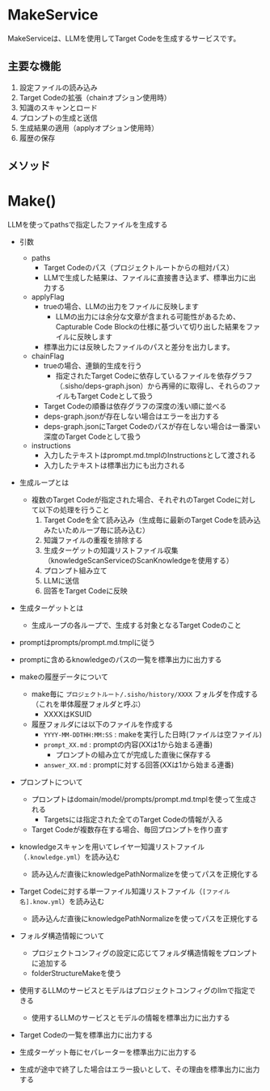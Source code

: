 # MakeService

MakeServiceは、LLMを使用してTarget Codeを生成するサービスです。

## 主要な機能

1. 設定ファイルの読み込み
2. Target Codeの拡張（chainオプション使用時）
3. 知識のスキャンとロード
4. プロンプトの生成と送信
5. 生成結果の適用（applyオプション使用時）
6. 履歴の保存

## メソッド

# Make()

LLMを使ってpathsで指定したファイルを生成する

* 引数
    * paths
        * Target Codeのパス（プロジェクトルートからの相対パス）
        * LLMで生成した結果は、ファイルに直接書き込まず、標準出力に出力する
    * applyFlag
        * trueの場合、LLMの出力をファイルに反映します
            * LLMの出力には余分な文章が含まれる可能性があるため、 Capturable Code Blockの仕様に基づいて切り出した結果をファイルに反映します
        * 標準出力には反映したファイルのパスと差分を出力します。
    * chainFlag
        * trueの場合、連鎖的生成を行う 
            * 指定されたTarget Codeに依存しているファイルを依存グラフ（.sisho/deps-graph.json）から再帰的に取得し、それらのファイルもTarget Codeとして扱う
        * Target Codeの順番は依存グラフの深度の浅い順に並べる
        * deps-graph.jsonが存在しない場合はエラーを出力する
        * deps-graph.jsonにTarget Codeのパスが存在しない場合は一番深い深度のTarget Codeとして扱う
    * instructions
        * 入力したテキストはprompt.md.tmplのInstructionsとして渡される
        * 入力したテキストは標準出力にも出力される

* 生成ループとは
    * 複数のTarget Codeが指定された場合、それぞれのTarget Codeに対して以下の処理を行うこと
        1. Target Codeを全て読み込み（生成毎に最新のTarget Codeを読み込みたいためループ毎に読み込む）
        2. 知識ファイルの重複を排除する
        3. 生成ターゲットの知識リストファイル収集（knowledgeScanServiceのScanKnowledgeを使用する）
        4. プロンプト組み立て
        5. LLMに送信
        6. 回答をTarget Codeに反映
* 生成ターゲットとは
    * 生成ループの各ループで、生成する対象となるTarget Codeのこと
* promptはprompts/prompt.md.tmplに従う
* promptに含めるknowledgeのパスの一覧を標準出力に出力する
* makeの履歴データについて
    * make毎に `プロジェクトルート/.sisho/history/XXXX` フォルダを作成する（これを単体履歴フォルダと呼ぶ）
        * XXXXはKSUID
    * 履歴フォルダには以下のファイルを作成する
        * `YYYY-MM-DDTHH:MM:SS` : makeを実行した日時(ファイルは空ファイル)
        * `prompt_XX.md` : promptの内容(XXは1から始まる連番)
            * プロンプトの組み立てが完成した直後に保存する
        * `answer_XX.md` : promptに対する回答(XXは1から始まる連番)
* プロンプトについて
    * プロンプトはdomain/model/prompts/prompt.md.tmplを使って生成される
        * Targetsには指定された全てのTarget Codeの情報が入る
    * Target Codeが複数存在する場合、毎回プロンプトを作り直す
* knowledgeスキャンを用いてレイヤー知識リストファイル（`.knowledge.yml`）を読み込む
    * 読み込んだ直後にknowledgePathNormalizeを使ってパスを正規化する
* Target Codeに対する単一ファイル知識リストファイル（`[ファイル名].know.yml`）を読み込む
    * 読み込んだ直後にknowledgePathNormalizeを使ってパスを正規化する
* フォルダ構造情報について
    * プロジェクトコンフィグの設定に応じてフォルダ構造情報をプロンプトに追加する
    * folderStructureMakeを使う
* 使用するLLMのサービスとモデルはプロジェクトコンフィグのllmで指定できる
    * 使用するLLMのサービスとモデルの情報を標準出力に出力する
* Target Codeの一覧を標準出力に出力する
* 生成ターゲット毎にセパレーターを標準出力に出力する
* 生成が途中で終了した場合はエラー扱いとして、その理由を標準出力に出力する
